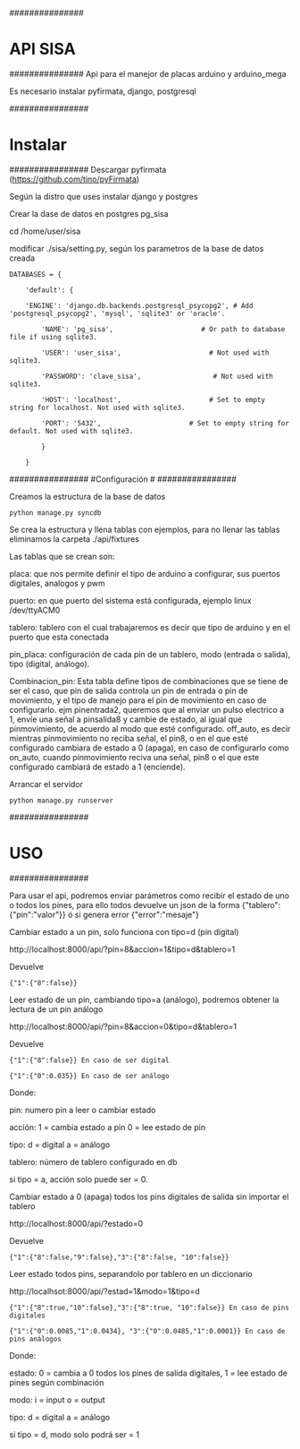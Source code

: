 ###############
#  API SISA   #
###############
Api para el manejor de placas arduino y arduino_mega

Es necesario instalar pyfirmata, django, postgresql

################
#   Instalar   #
################
Descargar pyfirmata (https://github.com/tino/pyFirmata)

Según la distro que uses instalar django y postgres

Crear la dase de datos en postgres pg_sisa

cd /home/user/sisa

modificar ./sisa/setting.py, según los parametros de la base de datos creada

    DATABASES = {

        'default': {

        'ENGINE': 'django.db.backends.postgresql_psycopg2', # Add 'postgresql_psycopg2', 'mysql', 'sqlite3' or 'oracle'.
    
            'NAME': 'pg_sisa',                      # Or path to database file if using sqlite3.
        
            'USER': 'user_sisa',                      # Not used with sqlite3.
        
            'PASSWORD': 'clave_sisa',                  # Not used with sqlite3.
        
            'HOST': 'localhost',                      # Set to empty string for localhost. Not used with sqlite3.
        
            'PORT': '5432',                      # Set to empty string for default. Not used with sqlite3.
        
            }
    
        }

################
#Configuración #
################

Creamos la estructura de la base de datos

    python manage.py syncdb

Se crea la estructura y llena tablas con ejemplos, para no llenar las tablas eliminamos la carpeta ./api/fixtures

Las tablas que se crean son:

placa: que nos permite definir el tipo de arduino a configurar, sus puertos digitales, analogos y pwm

puerto: en que puerto del sistema está configurada, ejemplo linux /dev/ttyACM0

tablero: tablero con el cual trabajaremos es decir que tipo de arduino y en el puerto que esta conectada

pin_placa: configuración de cada pin de un tablero, modo (entrada o salida), tipo (digital, análogo).

Combinacion_pin: Esta tabla define tipos de combinaciones que se tiene de ser el caso, que pin de salida controla un pin de entrada o pin de movimiento, y el tipo de manejo para el pin de movimiento en caso de configurarlo. ejm
pinentrada2, queremos que al enviar un pulso electrico a 1, envíe una señal a pinsalida8 y cambie de estado, al igual que pinmovimiento, de acuerdo al modo que esté configurado. off_auto, es decir mientras pinmovimiento no reciba señal, el pin8, o en el que esté configurado cambiara de estado a 0 (apaga), en caso de configurarlo como on_auto, cuando pinmovimiento reciva una señal, pin8 o el que este configurado cambiará de estado a 1 (enciende).


Arrancar el servidor

    python manage.py runserver


################
#     USO      #
################

Para usar el api, podremos enviar parámetros como recibir el estado de uno o todos los pines, para ello todos devuelve un json de la forma {"tablero":{"pin":"valor"}} ó si genera error {"error":"mesaje"}

Cambiar estado a un pin, solo funciona con tipo=d (pin digital)

http://localhost:8000/api/?pin=8&accion=1&tipo=d&tablero=1

Devuelve

    {"1":{"8":false}}

Leer estado de un pin, cambiando tipo=a (análogo), podremos obtener la lectura de un pin análogo

http://localhost:8000/api/?pin=8&accion=0&tipo=d&tablero=1

Devuelve

    {"1":{"8":false}} En caso de ser digital

    {"1":{"0":0.035}} En caso de ser análogo

Donde:

pin: numero pin a leer o cambiar estado

acción: 1 = cambia estado a pin 0 = lee estado de pin

tipo: d = digital a = análogo

tablero: número de tablero configurado en db

si tipo = a, acción solo puede ser = 0.


Cambiar estado a 0 (apaga) todos los pins digitales de salida sin importar el tablero

http://localhost:8000/api/?estado=0 

Devuelve

    {"1":{"8":false,"9":false},"3":{"8":false, "10":false}}

Leer estado todos pins, separandolo por tablero en un diccionario

http://localhsot:8000/api/?estad=1&modo=1&tipo=d

    {"1":{"8":true,"10":false},"3":{"8":true, "10":false}} En caso de pins digitales

    {"1":{"0":0.0085,"1":0.0434}, "3":{"0":0.0485,"1":0.0001}} En caso de pins análogos

Donde:

estado: 0 = cambia a 0 todos los pines de salida digitales, 1 = lee estado de pines según combinación

modo: i = input o = output

tipo: d = digital a = análogo

si tipo = d, modo solo podrá ser = 1
